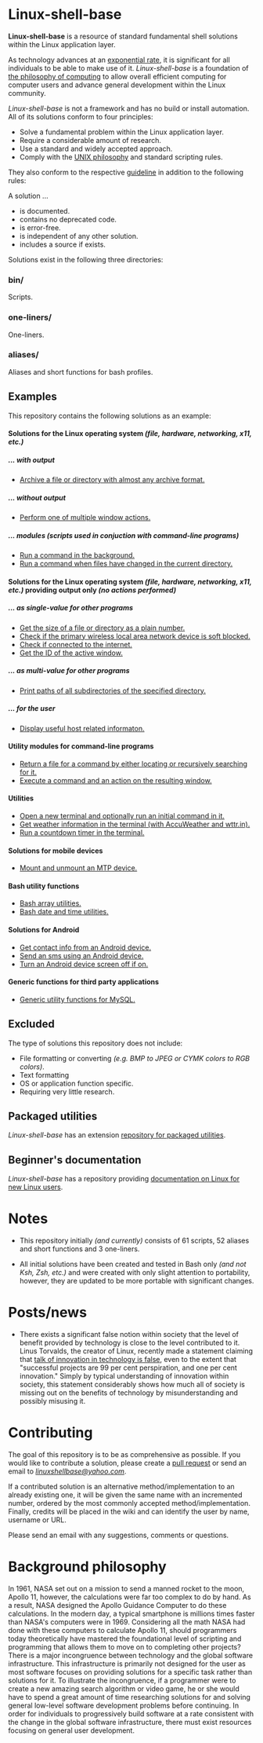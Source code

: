 
# Linux-shell-base

**Linux-shell-base** is a resource of standard fundamental shell solutions within the Linux application layer.

As technology advances at an [exponential rate](http://theemergingfuture.com/speed-technological-advancement.htm), it is significant for all individuals to be able to make use of it. *Linux-shell-base* is a foundation of [the philosophy of computing](https://en.wikipedia.org/wiki/Unix_philosophy#The_UNIX_Programming_Environment) to allow overall efficient computing for computer users and advance general development within the Linux community.

*Linux-shell-base* is not a framework and has no build or install automation. All of its solutions conform to four principles:

* Solve a fundamental problem within the Linux application layer.
* Require a considerable amount of research.
* Use a standard and widely accepted approach.
* Comply with the [UNIX philosophy][reference-Eric-Raymond-17_Unix_Rules] and standard scripting rules.

They also conform to the respective [guideline][wiki] in addition to the following rules:

A solution ...

* is documented.
* contains no deprecated code.
* is error-free.
* is independent of any other solution.
* includes a source if exists.

Solutions exist in the following three directories:

### bin/

Scripts.

### one-liners/

One-liners.

### aliases/

Aliases and short functions for bash profiles.

## Examples

This repository contains the following solutions as an example:

#### Solutions for the Linux operating system *(file, hardware, networking, x11, etc.)*

##### ... with output

* [Archive a file or directory with almost any archive format.](bin/main-output/file/archive)

##### ... without output

* [Perform one of multiple window actions.](bin/main-no_output/x11/wind)

##### ... modules (scripts used in conjuction with command-line programs)

* [Run a command in the background.](bin/main-modules/shell/runinbg)
* [Run a command when files have changed in the current directory.](bin/main-modules/file/inotify)

#### Solutions for the Linux operating system *(file, hardware, networking, x11, etc.)* providing output only *(no actions performed)*

##### ... as single-value for other programs

* [Get the size of a file or directory as a plain number.](bin/output-single-value/file/filesize)
* [Check if the primary wireless local area network device is soft blocked.](bin/output-single-value/hardware/iswlanblocked)
* [Check if connected to the internet.](bin/output-single-value/networking/connectedtointernet)
* [Get the ID of the active window.](bin/output-single-value/x11/getactvwindid)

##### ... as multi-value for other programs

* [Print paths of all subdirectories of the specified directory.](bin/output-multi-value/file/printsubdirpaths)

##### ... for the user

* [Display useful host related informaton.](bin/output-user/networking/localhost)

#### Utility modules for command-line programs

* [Return a file for a command by either locating or recursively searching for it.](bin/modules/file/returnfileforcmd)
* [Execute a command and an action on the resulting window.](bin/modules/x11/execmdandwindact)

#### Utilities

* [Open a new terminal and optionally run an initial command in it.](bin/utilities/general/newterm)
* [Get weather information in the terminal (with AccuWeather and wttr.in).](bin/utilities/productivity/wttr)
* [Run a countdown timer in the terminal.](bin/utilities/other/countdown)

#### Solutions for mobile devices

* [Mount and unmount an MTP device.](bin/mobile/mtp)

#### Bash utility functions

* [Bash array utilities.](bin/bash_utilities/arrayutils)
* [Bash date and time utilities.](bin/bash_utilities/dateandtimeutils)

#### Solutions for Android

* [Get contact info from an Android device.](bin/android/contactinfo)
* [Send an sms using an Android device.](bin/android/sms)
* [Turn an Android device screen off if on.](bin/android/turnmobilescreenoff)

#### Generic functions for third party applications

* [Generic utility functions for MySQL.](bin/3rd_party_applications/database/mysqlutil)

## Excluded

The type of solutions this repository does not include:

* File formatting or converting *(e.g. BMP to JPEG or CYMK colors to RGB colors)*.
* Text formatting
* OS or application function specific.
* Requiring very little research.

## Packaged utilities

*Linux-shell-base* has an extension [repository for packaged utilities][packaged-utilities].

## Beginner's documentation

*Linux-shell-base* has a repository providing [documentation on Linux for new Linux users][beginners-documentation].

# Notes

* This repository initially *(and currently)* consists of 61 scripts, 52 aliases and short functions and 3 one-liners.

* All initial solutions have been created and tested in Bash only *(and not Ksh, Zsh, etc.)* and were created with only slight attention to portability, however, they are updated to be more portable with significant changes.

# Posts/news

* There exists a significant false notion within society that the level of benefit provided by technology is close to the level contributed to it. Linus Torvalds, the creator of Linux, recently made a statement claiming that [talk of innovation in technology is false](https://linux.slashdot.org/story/17/02/16/1530223/linus-torvalds-talk-of-tech-innovation-is-bullshit-shut-up-and-get-the-work-done), even to the extent that "successful projects are 99 per cent perspiration, and one per cent innovation." Simply by typical understanding of innovation within society, this statement considerably shows how much all of society is missing out on the benefits of technology by misunderstanding and possibly misusing it.

# Contributing

The goal of this repository is to be as comprehensive as possible. If you would like to contribute a solution, please create a [pull request](https://gist.github.com/Chaser324/ce0505fbed06b947d962) or send an email to *linuxshellbase@yahoo.com*.

If a contributed solution is an alternative method/implementation to an already existing one, it will be given the same name with an incremented number, ordered by the most commonly accepted method/implementation. Finally, credits will be placed in the wiki and can identify the user by name, username or URL.

Please send an email with any suggestions, comments or questions.

# Background philosophy

In 1961, NASA set out on a mission to send a manned rocket to the moon, Apollo 11, however, the calculations were far too complex to do by hand. As a result, NASA designed the Apollo Guidance Computer to do these calculations. In the modern day, a typical smartphone is millions times faster than NASA's computers were in 1969. Considering all the math NASA had done with these computers to calculate Apollo 11, should programmers today theoretically have mastered the foundational level of scripting and programming that allows them to move on to completing other projects? There is a major incongruence between technology and the global software infrastructure. This infrastructure is primarily not designed for the user as most software focuses on providing solutions for a specific task rather than solutions for it. To illustrate the incongruence, if a programmer were to create a new amazing search algorithm or video game, he or she would have to spend a great amount of time researching solutions for and solving general low-level software development problems before continuing. In order for individuals to progressively build software at a rate consistent with the change in the global software infrastructure, there must exist resources focusing on general user development.



[packaged-utilities]: https://github.com/linux-shell-base/packaged-utilities
[beginners-documentation]: https://github.com/linux-shell-base/beginners-documentation

[wiki]: https://github.com/linux-shell-base/linux-shell-base/wiki
[wiki-Guideline-for-Scripts]: https://github.com/linux-shell-base/linux-shell-base/wiki/Guideline-for-Scripts
[reference-Eric-Raymond-17_Unix_Rules]: https://en.wikipedia.org/wiki/Unix_philosophy#Eric_Raymond.E2.80.99s_17_Unix_Rules
